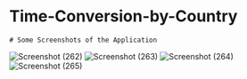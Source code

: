 # Time-Conversion-by-Country

    # Some Screenshots of the Application

![Screenshot (262)](https://github.com/itsamaan/Time-Conversion-by-Country/assets/99782520/2abc3ccf-e111-475f-9cbe-42f62e45b086)
![Screenshot (263)](https://github.com/itsamaan/Time-Conversion-by-Country/assets/99782520/a5c224ab-d665-4655-a1c8-337d7094a0f3)
![Screenshot (264)](https://github.com/itsamaan/Time-Conversion-by-Country/assets/99782520/f856e6f8-ef09-427d-9210-7db0f119d3de)
![Screenshot (265)](https://github.com/itsamaan/Time-Conversion-by-Country/assets/99782520/d776214b-ca84-4362-9846-859725480e3e)

